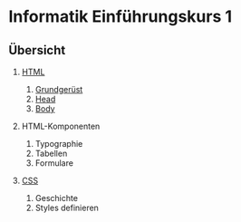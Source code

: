 # Informatik Einführungskurs 1

## Übersicht

1.  [HTML](./Docs/html.md)
    1.  [Grundgerüst](./Docs/html.md#html-grundlagen)
    2.  [Head](./Docs/html.md#hhead)
    3.  [Body](./Docs/html.md#body)
    
2.  HTML-Komponenten
    1.  Typographie
    2.  Tabellen
    3.  Formulare
    
3.  [CSS](./Docs/css.md)
    1.  Geschichte
    2.  Styles definieren

